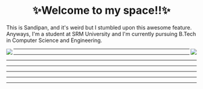 <h1 align="center">✨Welcome to my space!!✨</h1>
<p>This is Sandipan, and it's weird but I stumbled upon this awesome feature. Anyways, I'm a student at SRM University and I'm currently pursuing B.Tech in Computer Science and Engineering.</p>

<img align="left" src="https://github-readme-stats.vercel.app/api?username=sandip2224&show_icons=true&theme=dracula&count_private=true" />
<img align="right" src="https://github-readme-stats.vercel.app/api/top-langs/?username=sandip2224&theme=dracula&hide=css,c%23" />
<hr>
<hr>
<hr>
<hr>
<hr>
<hr>
<hr>

